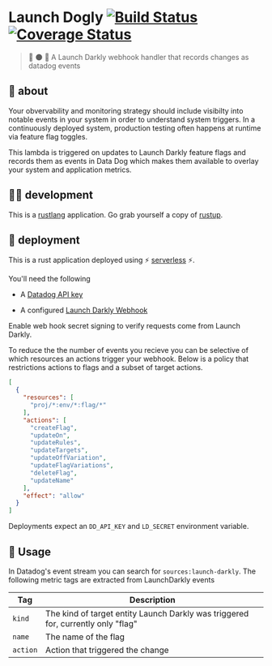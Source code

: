 # Launch Dogly [![Build Status](https://travis-ci.com/meetup/launch-dogly.svg?branch=master)](https://travis-ci.com/meetup/launch-dogly) [![Coverage Status](https://coveralls.io/repos/github/meetup/launch-dogly/badge.svg)](https://coveralls.io/github/meetup/launch-dogly)

> 🚀 🌑 🐶 A Launch Darkly webhook handler that records changes as datadog events


## 🤔 about

Your obvervability and monitoring strategy should include visibilty into notable
events in your system in order to understand system triggers. In a continuously deployed
system, production testing often happens at runtime via feature flag toggles.

This lambda is triggered on updates to Launch Darkly feature flags and records them
as events in Data Dog which makes them available to overlay your system and application metrics.

## 👩‍🏭 development

This is a [rustlang](https://www.rust-lang.org/en-US/) application.
Go grab yourself a copy of [rustup](https://rustup.rs/).

## 🚀 deployment

This is a rust application deployed using ⚡ [serverless](https://serverless.com/) ⚡.

You'll need the following

* A [Datadog API key](https://app.datadoghq.com/account/settings#api)

* A configured [Launch Darkly Webhook](https://app.launchdarkly.com/pro/integrations/webhooks/new)

Enable web hook secret signing to verify requests come from Launch Darkly.

To reduce the the number of events you recieve you can be selective of
which resources an actions trigger your webhook. Below is a policy that
restrictions actions to flags and a subset of target actions.

```json
[
  {
    "resources": [
      "proj/*:env/*:flag/*"
    ],
    "actions": [
      "createFlag",
      "updateOn",
      "updateRules",
      "updateTargets",
      "updateOffVariation",
      "updateFlagVariations",
      "deleteFlag",
      "updateName"
    ],
    "effect": "allow"
  }
]
```

Deployments expect an `DD_API_KEY` and `LD_SECRET` environment variable.

## 🤸 Usage

In Datadog's event stream you can search for `sources:launch-darkly`. The following metric tags
are extracted from LaunchDarkly events

| Tag       | Description                                                                      |
|-----------|----------------------------------------------------------------------------------|
| `kind`    | The kind of target entity Launch Darkly was triggered for, currently only "flag" |
| `name`    | The name of the flag                                                             |
| `action`  | Action that triggered the change                                                 |